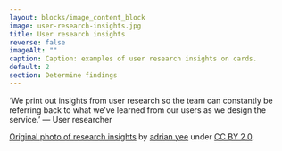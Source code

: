 ```yaml
---
layout: blocks/image_content_block
image: user-research-insights.jpg
title: User research insights
reverse: false
imageAlt: ""
caption: Caption: examples of user research insights on cards.
default: 2
section: Determine findings
---
```


‘We print out insights from user research so the team can constantly be referring back to what we’ve learned from our users as we design the service.’ — User researcher

[Original photo of research insights](https://www.flickr.com/photos/135679646@N07/23885729860/sizes/l) by [adrian yee](https://www.flickr.com/photos/135679646@N07/) under [CC BY 2.0](https://creativecommons.org/licenses/by/2.0/).
